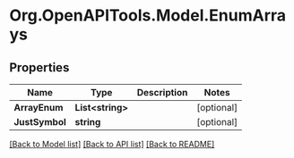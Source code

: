 # Org.OpenAPITools.Model.EnumArrays

## Properties

Name | Type | Description | Notes
------------ | ------------- | ------------- | -------------
**ArrayEnum** | **List&lt;string&gt;** |  | [optional] 
**JustSymbol** | **string** |  | [optional] 

[[Back to Model list]](../../README.md#documentation-for-models) [[Back to API list]](../../README.md#documentation-for-api-endpoints) [[Back to README]](../../README.md)

